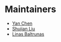 # Maintainers

- [Yan Chen](https://github.com/ecir2022)
- [Shujian Liu](https://github.com/Shujian2015)
- [Linas Baltrunas](https://github.com/mumas)